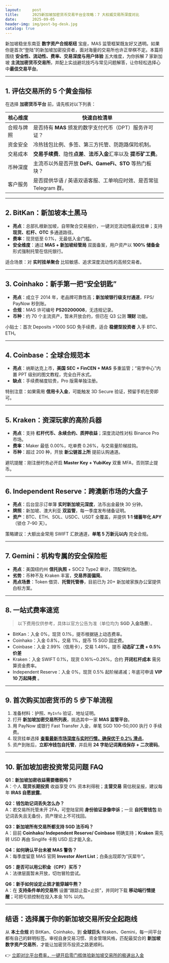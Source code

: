 ```yaml
---
layout:     post
title:      2025新加坡加密货币交易平台全攻略：7 大权威交易所深度对比
date:       2025-09-05
header-img: img/post-bg-desk.jpg
catalog: true
---
```


新加坡稳坐东南亚 **数字资产合规枢纽** 宝座，MAS 监管框架既友好又透明。如果你是首次“登陆”的新加坡加密投资者，面对海量的交易所也许正举棋不定。本篇将围绕 **安全性、流动性、费率、交易深度与用户体验** 五大维度，为你拆解 7 家新加坡 **主流加密货币交易所**，并配上实战避坑技巧与常见问题解答，让你轻松选择心中**最佳交易平台**。

---

## 1. 评估交易所的 5 个黄金指标
在选择 **加密货币平台** 前，请先核对以下列表：

| 核心维度 | 快速自检清单 |
| --- | --- |
| 合规与牌照 | 是否持有 **MAS** 颁发的数字支付代币（DPT）服务许可证？ |
| 资金安全 | 冷热钱包比例、多签、第三方托管、防跑路保险机制。 |
| 交易成本 | **交易手续费**、隐性**点差**、**法币入金**汇率以及 **提币矿工费**。 |
| 币种深度 | 主流币以外是否开放 **DeFi、GameFi、STO** 等热门板块？ |
| 客户服务 | 是否提供华语 / 英语双语客服、工单响应时效、是否常驻 Telegram 群。 |

---

## 2. BitKan：新加坡本土黑马
- **亮点**：总部扎根新加坡，自带聚合交易报价，一键浏览流动性最优挂单；支持 **现货、杠杆、OTC** 多通道路径。  
- **费率**：现货低至 0.1%，无最低入金门槛。  
- **安全维度**：通过 **MAS + 新加坡经管局** 双面备案，用户资产以 **100% 储备金** 形式强制托管在信托银行。

适合场景：对 **实时挂单聚合** 比较敏感、追求深度流动性的高频交易者。

---

## 3. Coinhako：新手第一把“安全钥匙”
- **亮点**：成立于 2014 年，老品牌可靠性高；**新加坡银行级支付通道**，FPS/ PayNow 秒到账。  
- **合规**：MAS 许可编号 **PS20200008**，无违规记录。  
- **币种**：约 70 个主流资产，暂未开放合约，但已在 Q3 公测 **理财** 功能。

小贴士：首次 Deposits >1000 SGD 免手续费，适合 **稳健型投资者** 入手 BTC、ETH。

---

## 4. Coinbase：全球合规范本
- **亮点**：纳斯达克上市，**美国 SEC + FinCEN + MAS** 多重监管；“易学中心”内置 PPT 级别的图文教程，完全白开水式。  
- **缺点**：手续费梯度较贵，Pro 版需单独注册。  

特别注意：如果需用 **信用卡入金**，可能触发 3D Secure 验证，预留手机在旁即可。

---

## 5. Kraken：资深玩家的高阶兵器
- **亮点**：支持 **杠杆代币、永续合约、质押收益**；深度流动性对标 Binance Pro 市场。  
- **费率**：Maker 最低 0.00%，吃单费 0.26%，与交易量阶梯挂钩。  
- **币种**：超过 200 种，开放 **新公链首上所** 提前认购通道。

避坑提醒：刚注册时务必开启 **Master Key + YubiKey** 双重 MFA，否则禁止提币。

---

## 6. Independent Reserve：跨澳新市场的大盘子
- **亮点**：后台显示订单簿 **实时新加坡元深度**，法币出金最快 30 分钟。  
- **牌照**：新加坡、澳大利亚 **双监管**，每一季度发布储备证明。  
- **资产**：BTC、ETH、SOL、USDC、USDT 全覆盖，并提供 **1:1 储蓄年化 APY**（锁仓 7–90 天）。

策略建议：大额出金常用 SWIFT 汇款通道，**单笔 5 万新元以内** 完全合规。

---

## 7. Gemini：机构专属的安全保险柜
- **亮点**：美国纽约州 **信托执照** + SOC2 Type2 审计，顶配保险池。  
- **劣势**：币种不及 Kraken 丰富，**交易界面偏简**。  
- **亮点场景**：Token 借贷、**托管托管券**，目前已为 20+ 新加坡家族办公室提供白标方案。

---

## 8. 一站式费率速览
> 以下费用仅供参考，具体以官方公告为准（单位均为 **SGD 入金场景**）。

- BitKan：入金 0%，现货 0.1%，提币根据链上动态费率。  
- Coinhako：入金 0.8%，交易 1%，提币 15 SGD 固定费。  
- Coinbase：入金 2.99%（信用卡），交易 1.49%，提币 **动态矿工费 + 0.5% 价差**  
- Kraken：入金 SWIFT 0.1%，现货 0.16%~0.26%，合约 **开闭杠杆成本** 需另算资金费率。  
- Independent Reserve：入金 0%，现货 0.5% 起阶梯递减；年底可申请 **VIP 10 万起降费** 。  

---

## 9. 首次购买加密货币的 5 步下单流程
1. 准备材料：护照、`MyInfo` 验证、地址证明。  
2. 打开 **新加坡加密交易所列表**，挑选其中一家 **MAS 监管平台**。  
3. 用 PayNow 或银行 Fast Transfer 入金，单笔 SGD 100–50,000 执行 0 手续费。  
4. 现货挂单选择 **[查看最新市场深度与实时行情，确保优于 0.2% 滑点](https://okxdog.com/)**。  
5. 资产到账后，**立即冷钱包自托管**，并启用 **24 字助记词离线保存 + 二次密码**。  

---

## 10. 新加坡加密投资常见问题 FAQ

**Q1：新加坡加密收益需要缴税吗？**  
A：个人 **现货长期投资** 收益享受 0% 资本利得税；**主营交易** 需估税呈报，建议每年 **IRAS 自愿披露**。  

**Q2：钱包助记词丢失怎么办？**  
A：若交易所托管未开 2FA，可登陆官网 **身份验证录像申诉**；一旦 **自托管钱包** 助记词丢失且无备份，资产理论上不可找回。  

**Q3：新加坡所有交易所都支持 SGD 法币吗？**  
A：目前 **Coinhako/ Independent Reserve/ Coinbase** 明确支持；**Kraken** 需先转 USD 再由 Singlife 卡购 USD 后才能入金。  

**Q4：如何确认平台未被 MAS 警告？**  
A：每季度留意 MAS 官网 **Investor Alert List**；白条出现即为“灰犀牛”。  

**Q5：是否可以用公积金（CPF）买币？**  
A：法律层面暂未开放，切勿冒险尝试。  

**Q6：新手如何设定止损才能穿越牛熊？**  
A：在 **支持条件单的交易所** 设置“跟踪止盈+止损”，并同时下载 **移动端行情提醒**；可把亏损控制在投入本金 10% 以内。

---

## 结语：选择属于你的新加坡交易所安全起跑线

从 **本土合规** 的 BitKan、Coinhako，到 **全球巨头** Kraken、Gemini，每一间平台都有自己的鲜明标签。审视自身交易习惯、资金管理风格，匹配最契合的 **新加坡数字资产交易所**，才能让加密货币投资之路更顺利。  

👉 [立即对比平台费率，一键开启零门槛体验新加坡交易所的极速出入金](https://okxdog.com/)